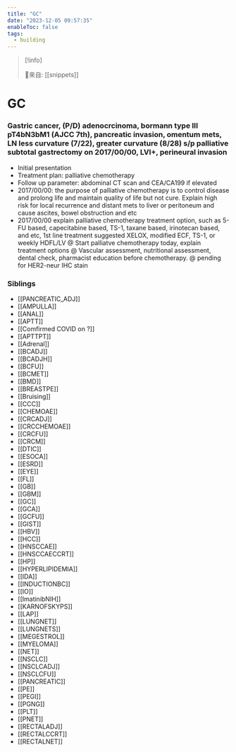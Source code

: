 ```yaml
---
title: "GC"
date: "2023-12-05 09:57:35"
enableToc: false
tags:
  - building
---
```

> [!info]
>
> 🌱來自: [[snippets]]
# GC
### Gastric cancer, (P/D) adenocrcinoma, bormann type III pT4bN3bM1 (AJCC 7th), pancreatic invasion, omentum mets, LN less curvature (7/22), greater curvature (8/28) s/p palliative subtotal gastrectomy on 2017/00/00, LVI+, perineural invasion
- Initial presentation
- Treatment plan: palliative chemotherapy
- Follow up parameter: abdominal CT scan and CEA/CA199 if elevated
- 2017/00/00: the purpose of palliative chemotherapy is to control disease and prolong life and maintain quality of life but not cure. Explain high risk for local recurrence and distant mets to liver or peritoneum and cause ascites, bowel obstruction and etc
- 2017/00/00 explain palliative chemotherapy treatment option, such as 5-FU based, capecitabine based, TS-1, taxane based, irinotecan based, and etc, 1st line treatment suggested XELOX, modified ECF, TS-1, or weekly HDFL/LV
  @ Start palliatve chemotherapy today, explain treatment options
  @ Vascular assessment, nutritional assessment, dental check, pharmacist education before chemotherapy.
  @ pending for HER2-neur IHC stain
### Siblings
- [[PANCREATIC_ADJ]]
- [[AMPULLA]]
- [[ANAL]]
- [[APTT]]
- [[Comfirmed COVID on ?]]
- [[APTTPT]]
- [[Adrenal]]
- [[BCADJ]]
- [[BCADJH]]
- [[BCFU]]
- [[BCMET]]
- [[BMD]]
- [[BREASTPE]]
- [[Bruising]]
- [[CCC]]
- [[CHEMOAE]]
- [[CRCADJ]]
- [[CRCCHEMOAE]]
- [[CRCFU]]
- [[CRCM]]
- [[DTIC]]
- [[ESOCA]]
- [[ESRD]]
- [[EYE]]
- [[FL]]
- [[GB]]
- [[GBM]]
- [[GC]]
- [[GCA]]
- [[GCFU]]
- [[GIST]]
- [[HBV]]
- [[HCC]]
- [[HNSCCAE]]
- [[HNSCCAECCRT]]
- [[HP]]
- [[HYPERLIPIDEMIA]]
- [[IDA]]
- [[INDUCTIONBC]]
- [[IO]]
- [[ImatinibNIH]]
- [[KARNOFSKYPS]]
- [[LAP]]
- [[LUNGNET]]
- [[LUNGNETS]]
- [[MEGESTROL]]
- [[MYELOMA]]
- [[NET]]
- [[NSCLC]]
- [[NSCLCADJ]]
- [[NSCLCFU]]
- [[PANCREATIC]]
- [[PE]]
- [[PEGI]]
- [[PGNG]]
- [[PLT]]
- [[PNET]]
- [[RECTALADJ]]
- [[RECTALCCRT]]
- [[RECTALNET]]
